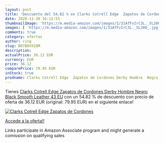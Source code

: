 ```yaml
---
layout: post
title: 'Descuento del 54.82 % en Clarks Cotrell Edge  Zapatos de Cordones'
date: 2020-11-30 16:12:53
thumbnailImage: 'https://m.media-amazon.com/images/I/31AfFvIrC3L._SL200_.jpg'
images: [ 'https://m.media-amazon.com/images/I/31AfFvIrC3L._SL200_.jpg' ]
comments: true
category: ofertas
author: ring
slug: B07B8VX2QM
description:
actualPrice: 36.12 EUR
currency: EUR
price: 36.12
comparePrice: 79.95 EUR
inStock: true
prodname: Clarks Cotrell Edge  Zapatos de Cordones Derby Hombre  Negro  Black Smooth Leather   43 EU
---
```


Tienes [Clarks Cotrell Edge  Zapatos de Cordones Derby Hombre  Negro  Black Smooth Leather   43 EU](https://www.amazon.es/dp/B07B8VX2QM/?tag=tolees-21) con un 54.82 % de descuento con precio de oferta de 36.12 EUR (original: 79.95 EUR) en el siguiente enlace!

[![Clarks Cotrell Edge  Zapatos de Cordones](https://m.media-amazon.com/images/I/31AfFvIrC3L._SL200_.jpg)](https://www.amazon.es/dp/B07B8VX2QM/?tag=tolees-21)

[Accede a la oferta!!](https://www.amazon.es/dp/B07B8VX2QM/?tag=tolees-21)

Links participate in Amazon Associate program and might generate a comission on qualifying sales


